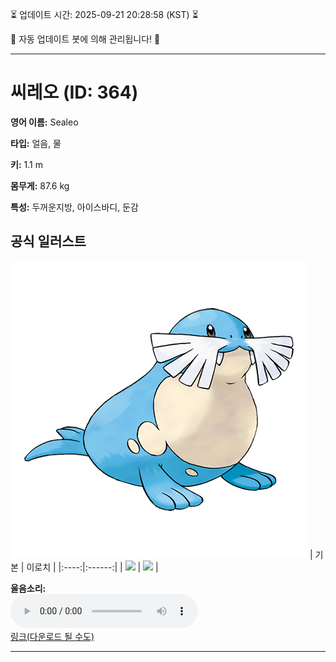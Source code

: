 
⏳ 업데이트 시간: 2025-09-21 20:28:58 (KST) ⏳

🤖 자동 업데이트 봇에 의해 관리됩니다! 🤖

---

# 씨레오 (ID: 364)
**영어 이름:** Sealeo

**타입:** 얼음, 물

**키:** 1.1 m

**몸무게:** 87.6 kg

**특성:** 두꺼운지방, 아이스바디, 둔감

## 공식 일러스트
![](https://raw.githubusercontent.com/PokeAPI/sprites/master/sprites/pokemon/other/official-artwork/364.png)
| 기본 | 이로치 |
|:----:|:------:|
| <img src="http://play.pokemonshowdown.com/sprites/ani/sealeo.gif" width="200"> | <img src="http://play.pokemonshowdown.com/sprites/ani-shiny/sealeo.gif" width="200"> |

**울음소리:**<br><audio controls src="https://raw.githubusercontent.com/PokeAPI/cries/main/cries/pokemon/latest/364.ogg"></audio><br> [링크(다운로드 될 수도)](https://raw.githubusercontent.com/PokeAPI/cries/main/cries/pokemon/latest/364.ogg)


---
